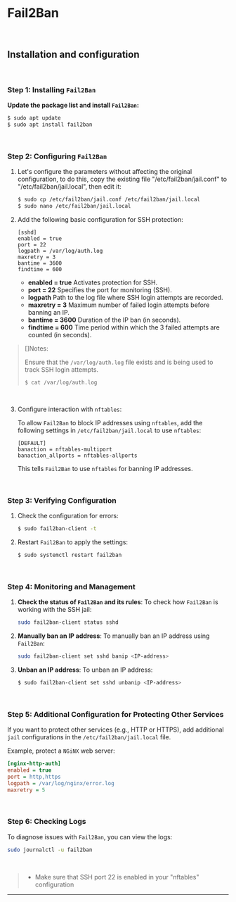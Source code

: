 # Fail2Ban 

&nbsp;

## Installation and configuration 

&nbsp;

### Step 1: Installing `Fail2Ban`

**Update the package list and install `Fail2Ban`:**

   ```bash
   $ sudo apt update
   $ sudo apt install fail2ban
   ```

&nbsp;

### Step 2: Configuring `Fail2Ban`

1. Let's configure the parameters without affecting the original configuration, to do this, copy the existing file "/etc/fail2ban/jail.conf" to "/etc/fail2ban/jail.local", then edit it:

   ```bash
   $ sudo cp /etc/fail2ban/jail.conf /etc/fail2ban/jail.local
   $ sudo nano /etc/fail2ban/jail.local
   ```

2. Add the following basic configuration for SSH protection:
   
   ```
   [sshd]
   enabled = true
   port = 22
   logpath = /var/log/auth.log
   maxretry = 3
   bantime = 3600
   findtime = 600
   ```

   - **enabled = true**  Activates protection for SSH.
   - **port = 22**  Specifies the port for monitoring (SSH).
   - **logpath**  Path to the log file where SSH login attempts are recorded.
   - **maxretry = 3**  Maximum number of failed login attempts before banning an IP.
   - **bantime = 3600**  Duration of the IP ban (in seconds).
   - **findtime = 600**  Time period within which the 3 failed attempts are counted (in seconds).

> []Notes:
>
> Ensure that the `/var/log/auth.log` file exists and is being used to track SSH login attempts.
>  
>  `$ cat /var/log/auth.log`

&nbsp;

3. Configure interaction with `nftables`:
   
   To allow `Fail2Ban` to block IP addresses using `nftables`, add the following settings in `/etc/fail2ban/jail.local` to use `nftables`:

   ```
   [DEFAULT]
   banaction = nftables-multiport
   banaction_allports = nftables-allports
   ```

   This tells `Fail2Ban` to use `nftables` for banning IP addresses.

&nbsp;

### Step 3: Verifying Configuration

1. Check the configuration for errors:
   ```bash
   $ sudo fail2ban-client -t
   ```

2. Restart `Fail2Ban` to apply the settings:
   ```bash
   $ sudo systemctl restart fail2ban
   ```
   
&nbsp;

### Step 4: Monitoring and Management

1. **Check the status of `Fail2Ban` and its rules**:
   To check how `Fail2Ban` is working with the SSH jail:
   ```bash
   sudo fail2ban-client status sshd
   ```

2. **Manually ban an IP address**:
   To manually ban an IP address using `Fail2Ban`:
   ```bash
   sudo fail2ban-client set sshd banip <IP-address>
   ```

3. **Unban an IP address**:
   To unban an IP address:
   ```bash
   $ sudo fail2ban-client set sshd unbanip <IP-address>
   ```

&nbsp;

### Step 5: Additional Configuration for Protecting Other Services

If you want to protect other services (e.g., HTTP or HTTPS), add additional `jail` configurations in the `/etc/fail2ban/jail.local` file. 

Example, protect a `NGiNX` web server:

```ini
[nginx-http-auth]
enabled = true
port = http,https
logpath = /var/log/nginx/error.log
maxretry = 5
```

&nbsp;

### Step 6: Checking Logs

To diagnose issues with `Fail2Ban`, you can view the logs:
```bash
sudo journalctl -u fail2ban
```

&nbsp;


  
> - Make sure that SSH port 22 is enabled in your "nftables" configuration

---
